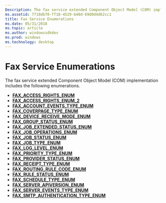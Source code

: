 ```yaml
---
Description: The fax service extended Component Object Model (COM) implementation includes the following enumerations.
ms.assetid: 7718db70-ff18-4529-b40d-69d0d4d62cc1
title: Fax Service Enumerations
ms.date: 05/31/2018
ms.topic: article
ms.author: windowssdkdev
ms.prod: windows
ms.technology: desktop
---
```


# Fax Service Enumerations

The fax service extended Component Object Model (COM) implementation includes the following enumerations.

-   [**FAX\_ACCESS\_RIGHTS\_ENUM**](/windows/previous-versions/FaxComex/ne-faxcomex-fax_access_rights_enum?branch=master)
-   [**FAX\_ACCESS\_RIGHTS\_ENUM\_2**](/windows/previous-versions/FaxComex/ne-faxcomex-fax_access_rights_enum_2?branch=master)
-   [**FAX\_ACCOUNT\_EVENTS\_TYPE\_ENUM**](/windows/previous-versions/FaxComex/ne-faxcomex-fax_account_events_type_enum?branch=master)
-   [**FAX\_COVERPAGE\_TYPE\_ENUM**](/windows/previous-versions/FaxComex/ne-faxcomex-fax_coverpage_type_enum?branch=master)
-   [**FAX\_DEVICE\_RECEIVE\_MODE\_ENUM**](/windows/previous-versions/FaxComex/ne-faxcomex-fax_device_receive_mode_enum?branch=master)
-   [**FAX\_GROUP\_STATUS\_ENUM**](/windows/previous-versions/FaxComex/ne-faxcomex-fax_group_status_enum?branch=master)
-   [**FAX\_JOB\_EXTENDED\_STATUS\_ENUM**](/windows/previous-versions/FaxComex/ne-faxcomex-fax_job_extended_status_enum?branch=master)
-   [**FAX\_JOB\_OPERATIONS\_ENUM**](/windows/previous-versions/FaxComex/ne-faxcomex-fax_job_operations_enum?branch=master)
-   [**FAX\_JOB\_STATUS\_ENUM**](/windows/previous-versions/FaxComex/ne-faxcomex-fax_job_status_enum?branch=master)
-   [**FAX\_JOB\_TYPE\_ENUM**](/windows/previous-versions/FaxComex/ne-faxcomex-fax_job_type_enum?branch=master)
-   [**FAX\_LOG\_LEVEL\_ENUM**](/windows/previous-versions/FaxComex/ne-faxcomex-fax_log_level_enum?branch=master)
-   [**FAX\_PRIORITY\_TYPE\_ENUM**](/windows/previous-versions/FaxComex/ne-faxcomex-fax_priority_type_enum?branch=master)
-   [**FAX\_PROVIDER\_STATUS\_ENUM**](/windows/previous-versions/FaxComex/ne-faxcomex-fax_provider_status_enum?branch=master)
-   [**FAX\_RECEIPT\_TYPE\_ENUM**](/windows/previous-versions/FaxComex/ne-faxcomex-fax_receipt_type_enum?branch=master)
-   [**FAX\_ROUTING\_RULE\_CODE\_ENUM**](/windows/previous-versions/FaxComex/ne-faxcomex-fax_routing_rule_code_enum?branch=master)
-   [**FAX\_RULE\_STATUS\_ENUM**](/windows/previous-versions/FaxComex/ne-faxcomex-fax_rule_status_enum?branch=master)
-   [**FAX\_SCHEDULE\_TYPE\_ENUM**](/windows/previous-versions/FaxComex/ne-faxcomex-fax_schedule_type_enum?branch=master)
-   [**FAX\_SERVER\_APIVERSION\_ENUM**](/windows/previous-versions/FaxComex/ne-faxcomex-fax_server_apiversion_enum?branch=master)
-   [**FAX\_SERVER\_EVENTS\_TYPE\_ENUM**](/windows/previous-versions/FaxComex/ne-faxcomex-fax_server_events_type_enum?branch=master)
-   [**FAX\_SMTP\_AUTHENTICATION\_TYPE\_ENUM**](/windows/previous-versions/FaxComex/ne-faxcomex-fax_smtp_authentication_type_enum?branch=master)

 

 



